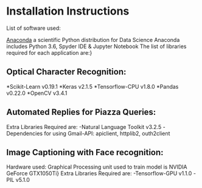 # Installation Instructions

 List of software used:

[Anaconda](http://www.anaconda.com/downloads) a  scientific Python distribution for Data Science
Anaconda includes Python 3.6, Spyder IDE & Jupyter Notebook
The list of libraries required for each application are:}
## Optical Character Recognition:

  *Scikit-Learn v0.19.1
  *Keras v2.1.5
  *Tensorflow-CPU v1.8.0
  *Pandas v0.22.0
  *OpenCV v3.4.1

      
## Automated Replies for Piazza Queries:
Extra Libraries Required are:
  -Natural Language Toolkit v3.2.5
  -Dependencies for using Gmail-API: apiclient, httplib2, outh2client

## Image Captioning with Face recognition:
Hardware used: Graphical Processing unit used to train model is NVIDIA GeForce GTX1050Ti}
Extra Libraries Required are:
  -Tensorflow-GPU v1.1.0
  -PIL v5.1.0
